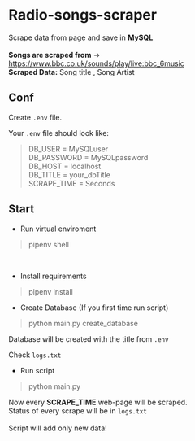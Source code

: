 # Radio-songs-scraper

Scrape data from page and save in **MySQL**
<br>
<br>
**Songs are scraped from** -> https://www.bbc.co.uk/sounds/play/live:bbc_6music <br>
**Scraped Data:** Song title , Song Artist <br>

## Conf
Create `.env` file.

Your `.env` file should look like:
> DB_USER = MySQLuser <br>
> DB_PASSWORD = MySQLpassword <br>
> DB_HOST = localhost <br>
> DB_TITLE = your_dbTitle <br>
> SCRAPE_TIME = Seconds <br>


## Start
- Run virtual enviroment
> pipenv shell
<br>

- Install requirements
> pipenv install

- Create Database (If you first time run script)
> python main.py create_database <br>

Database will be created with the title from `.env` <br>

Check `logs.txt`
<br>

- Run script
> python main.py <br>

Now every **SCRAPE_TIME** web-page will be scraped.<br>
Status of every scrape will be in `logs.txt`
<br>
<br>
Script will add only new data!

